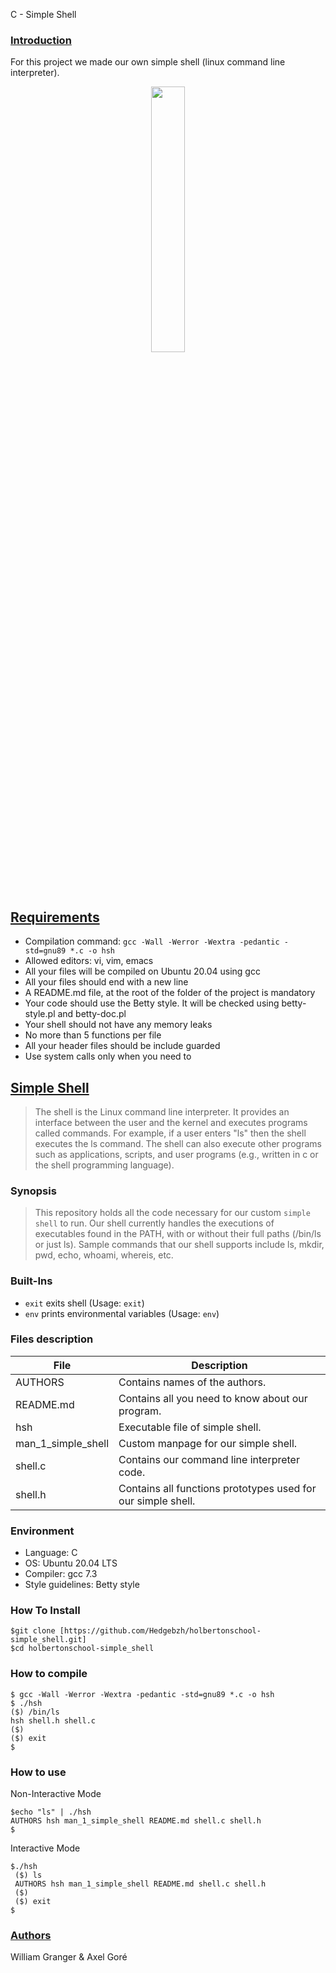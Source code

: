 C - Simple Shell

### <ins>Introduction</ins>

For this project we made our own simple shell (linux command line interpreter).

<p align="center" width="100%">
    <img width="33%" src="http://image.noelshack.com/fichiers/2022/31/4/1659649554-diagramme-sans-nom-drawio-3.png">
</p>


## <ins>Requirements</ins>

* Compilation command: `gcc -Wall -Werror -Wextra -pedantic -std=gnu89 *.c -o hsh`
* Allowed editors: vi, vim, emacs
* All your files will be compiled on Ubuntu 20.04 using gcc 
* All your files should end with a new line
* A README.md file, at the root of the folder of the project is mandatory
* Your code should use the Betty style. It will be checked using betty-style.pl and betty-doc.pl
* Your shell should not have any memory leaks
* No more than 5 functions per file
* All your header files should be include guarded
* Use system calls only when you need to

## <ins>Simple Shell</ins>
> The shell is the Linux command line interpreter. It provides an interface between the user and the kernel and executes programs called commands. For example, if a user enters "ls" then the shell executes the ls command. The shell can also execute other programs such as applications, scripts, and user programs (e.g., written in c or the shell programming language).

### Synopsis

> This repository holds all the code necessary for our custom ```simple shell``` to run.
> Our shell currently handles the executions of executables found in the PATH, with or without their full paths (/bin/ls or just ls). Sample commands that our shell supports include ls, mkdir, pwd, echo, whoami, whereis, etc.


### Built-Ins

* `exit` exits shell (Usage: `exit`)
* `env` prints environmental variables (Usage: `env`)

### Files description

|File| Description |
|--|--|
| AUTHORS | Contains names of the authors.|
| README.md | Contains all you need to know about our program.|
| hsh | Executable file of simple shell.|
| man_1_simple_shell | Custom manpage for our simple shell. |
| shell.c |  Contains our command line interpreter code.|
| shell.h | Contains all functions prototypes used for our simple shell.|

### Environment

* Language: C
* OS: Ubuntu 20.04 LTS
* Compiler: gcc 7.3
* Style guidelines: Betty style

### How To Install

```
$git clone [https://github.com/Hedgebzh/holbertonschool-simple_shell.git]
$cd holbertonschool-simple_shell
```

### How to compile

```
$ gcc -Wall -Werror -Wextra -pedantic -std=gnu89 *.c -o hsh
$ ./hsh
($) /bin/ls
hsh shell.h shell.c
($)
($) exit
$
```
### How to use

Non-Interactive Mode

```
$echo "ls" | ./hsh
AUTHORS hsh man_1_simple_shell README.md shell.c shell.h
$
```

Interactive Mode

```
$./hsh
 ($) ls
 AUTHORS hsh man_1_simple_shell README.md shell.c shell.h
 ($)
 ($) exit
$
```


### <ins>Authors</ins>
William Granger & Axel Goré

